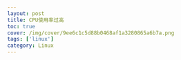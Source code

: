 ```yaml
---
layout: post
title: CPU使用率过高
toc: true
cover: /img/cover/9ee6c1c5d88b0468af1a3280865a6b7a.png
tags: ['linux']
category: Linux
---
```




